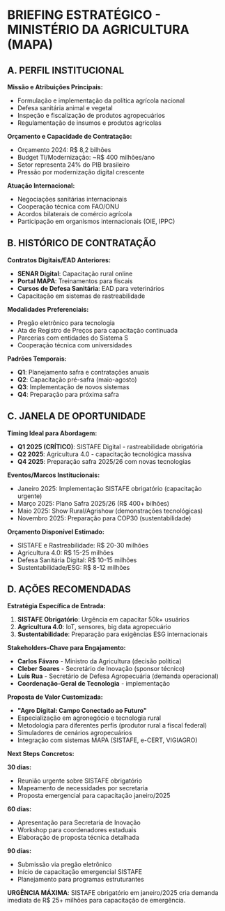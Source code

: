 # BRIEFING ESTRATÉGICO - MINISTÉRIO DA AGRICULTURA (MAPA)

## A. PERFIL INSTITUCIONAL

**Missão e Atribuições Principais:**
- Formulação e implementação da política agrícola nacional
- Defesa sanitária animal e vegetal
- Inspeção e fiscalização de produtos agropecuários
- Regulamentação de insumos e produtos agrícolas

**Orçamento e Capacidade de Contratação:**
- Orçamento 2024: R$ 8,2 bilhões
- Budget TI/Modernização: ~R$ 400 milhões/ano
- Setor representa 24% do PIB brasileiro
- Pressão por modernização digital crescente

**Atuação Internacional:**
- Negociações sanitárias internacionais
- Cooperação técnica com FAO/ONU
- Acordos bilaterais de comércio agrícola
- Participação em organismos internacionais (OIE, IPPC)

## B. HISTÓRICO DE CONTRATAÇÃO

**Contratos Digitais/EAD Anteriores:**
- **SENAR Digital**: Capacitação rural online
- **Portal MAPA**: Treinamentos para fiscais
- **Cursos de Defesa Sanitária**: EAD para veterinários
- Capacitação em sistemas de rastreabilidade

**Modalidades Preferenciais:**
- Pregão eletrônico para tecnologia
- Ata de Registro de Preços para capacitação continuada
- Parcerias com entidades do Sistema S
- Cooperação técnica com universidades

**Padrões Temporais:**
- **Q1**: Planejamento safra e contratações anuais
- **Q2**: Capacitação pré-safra (maio-agosto)
- **Q3**: Implementação de novos sistemas
- **Q4**: Preparação para próxima safra

## C. JANELA DE OPORTUNIDADE

**Timing Ideal para Abordagem:**
- **Q1 2025 (CRÍTICO)**: SISTAFE Digital - rastreabilidade obrigatória
- **Q2 2025**: Agricultura 4.0 - capacitação tecnológica massiva
- **Q4 2025**: Preparação safra 2025/26 com novas tecnologias

**Eventos/Marcos Institucionais:**
- Janeiro 2025: Implementação SISTAFE obrigatório (capacitação urgente)
- Março 2025: Plano Safra 2025/26 (R$ 400+ bilhões)
- Maio 2025: Show Rural/Agrishow (demonstrações tecnológicas)
- Novembro 2025: Preparação para COP30 (sustentabilidade)

**Orçamento Disponível Estimado:**
- SISTAFE e Rastreabilidade: R$ 20-30 milhões
- Agricultura 4.0: R$ 15-25 milhões
- Defesa Sanitária Digital: R$ 10-15 milhões
- Sustentabilidade/ESG: R$ 8-12 milhões

## D. AÇÕES RECOMENDADAS

**Estratégia Específica de Entrada:**
1. **SISTAFE Obrigatório**: Urgência em capacitar 50k+ usuários
2. **Agricultura 4.0**: IoT, sensores, big data agropecuário
3. **Sustentabilidade**: Preparação para exigências ESG internacionais

**Stakeholders-Chave para Engajamento:**
- **Carlos Fávaro** - Ministro da Agricultura (decisão política)
- **Cleber Soares** - Secretário de Inovação (sponsor técnico)
- **Luis Rua** - Secretário de Defesa Agropecuária (demanda operacional)
- **Coordenação-Geral de Tecnologia** - implementação

**Proposta de Valor Customizada:**
- **"Agro Digital: Campo Conectado ao Futuro"**
- Especialização em agronegócio e tecnologia rural
- Metodologia para diferentes perfis (produtor rural a fiscal federal)
- Simuladores de cenários agropecuários
- Integração com sistemas MAPA (SISTAFE, e-CERT, VIGIAGRO)

**Next Steps Concretos:**

**30 dias:**
- Reunião urgente sobre SISTAFE obrigatório
- Mapeamento de necessidades por secretaria
- Proposta emergencial para capacitação janeiro/2025

**60 dias:**
- Apresentação para Secretaria de Inovação
- Workshop para coordenadores estaduais
- Elaboração de proposta técnica detalhada

**90 dias:**
- Submissão via pregão eletrônico
- Início de capacitação emergencial SISTAFE
- Planejamento para programas estruturantes

**URGÊNCIA MÁXIMA**: SISTAFE obrigatório em janeiro/2025 cria demanda imediata de R$ 25+ milhões para capacitação de emergência.